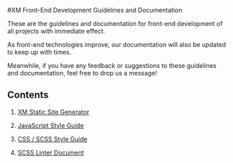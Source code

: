#XM Front-End Development Guidelines and Documentation

These are the guidelines and documentation for front-end development of all projects with immediate effect.

As front-end technologies improve, our documentation will also be updated to keep up with times.

Meanwhile, if you have any feedback or suggestions to these guidelines and documentation, feel free to drop us a message!

## Contents

 1. [XM Static Site Generator](_posts/2014-08-26-static-site-generator.markdown)

 2. [JavaScript Style Guide](_posts/2014-08-23-javascript-styleguide.markdown)

 3. [CSS / SCSS Style Guide](_posts/2014-08-23-css-scss-styleguide.markdown)

 4. [SCSS Linter Document](_posts/2014-08-22-scss-linter.markdown)
